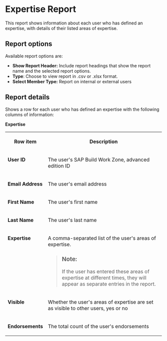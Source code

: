 <!-- loio37923b5be4ba4f69ac23a4de5f80b9a5 -->

# Expertise Report

This report shows information about each user who has defined an expertise, with details of their listed areas of expertise.



<a name="loio37923b5be4ba4f69ac23a4de5f80b9a5__section_jvt_c4w_ptb"/>

## Report options

Available report options are:

-   **Show Report Header:** Include report headings that show the report name and the selected report options.
-   **Type**: Choose to view report in .csv or .xlsx format.
-   **Select Member Type:** Report on internal or external users



<a name="loio37923b5be4ba4f69ac23a4de5f80b9a5__section_lvt_c4w_ptb"/>

## Report details

Shows a row for each user who has defined an expertise with the following columns of information:

**Expertise**


<table>
<tr>
<th valign="top">

Row item



</th>
<th valign="top">

Description



</th>
</tr>
<tr>
<td valign="top">

**User ID** 



</td>
<td valign="top">

The user's SAP Build Work Zone, advanced edition ID



</td>
</tr>
<tr>
<td valign="top">

**Email Address** 



</td>
<td valign="top">

The user's email address



</td>
</tr>
<tr>
<td valign="top">

**First Name** 



</td>
<td valign="top">

The user's first name



</td>
</tr>
<tr>
<td valign="top">

**Last Name** 



</td>
<td valign="top">

The user's last name



</td>
</tr>
<tr>
<td valign="top">

**Expertise** 



</td>
<td valign="top">

A comma-separated list of the user's areas of expertise.

> ### Note:  
> If the user has entered these areas of expertise at different times, they will appear as separate entries in the report.



</td>
</tr>
<tr>
<td valign="top">

**Visible** 



</td>
<td valign="top">

Whether the user's areas of expertise are set as visible to other users, yes or no



</td>
</tr>
<tr>
<td valign="top">

**Endorsements** 



</td>
<td valign="top">

The total count of the user's endorsements



</td>
</tr>
</table>

